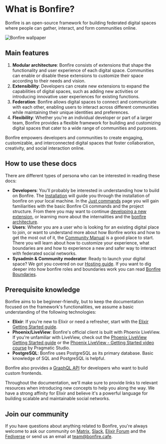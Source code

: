 # What is Bonfire?

Bonfire is an open-source framework for building federated digital spaces where people can gather, interact, and form communities online.

![Bonfire wallpaper](https://i.imgur.com/dbRT0Z1.png)

## Main features

1. **Modular architecture**: Bonfire consists of extensions that shape the functionality and user experience of each digital space. Communities can enable or disable these extensions to customize their space according to their needs and vision.
2. **Extensibility**: Developers can create new extensions to expand the capabilities of digital spaces, such as adding new activities or introducing innovative user experiences for existing functions.
3. **Federation**: Bonfire allows digital spaces to connect and communicate with each other, enabling users to interact across different communities while maintaining their unique identities and preferences.
4. **Flexibility**: Whether you're an individual developer or part of a larger team, Bonfire provides a flexible framework for building and customizing digital spaces that cater to a wide range of communities and purposes.

Bonfire empowers developers and communities to create engaging, customizable, and interconnected digital spaces that foster collaboration, creativity, and social interaction online.

## How to use these docs

There are different types of persona who can be interested in reading these docs:

- **Developers**: You'll probably be interested in understanding how to build on Bonfire. The [Installation](/docs/DEPLOY.md) will guide you through the installation of bonfire on your local machine. In the [Just commands](/docs/just-commands.md) page you will gain familiarities with the basic Bonfire Cli commands and the project structure. From there you may want to continue [developing a new extension](/docs/building/create-a-new-extension.md), or learning more about the internalities and the [bonfire architecture](/docs/topics/ARCHITECTURE.md).
- **Users**: Wheter you are a user who is looking for an existing digital place to join, or want to understand more about how Bonfire works and how to get the most out of it, the [Community Manual](https://bonfirenetworks.org) is a good place to start. There you will learn about how to customize your experience, what boundaries are and how to experience a new and safer way to interact with federated social networks.
- **Sysadmin & Community moderator**: Ready to launch your digital space? We got you covered on our [Hosting guide](/docs/DEPLOY.md). If you want to dig deeper into how bonfire roles and boundaries work you can read [Bonfire Boundaries](/docs/topics/ARCHITECTURE.md).

## Prerequisite knowledge

Bonfire aims to be beginner-friendly, but to keep the documentation focused on the framework's functionalities, we assume a basic understanding of the following technologies:

- **Elixir**: If you're new to Elixir or need a refresher, start with the [Elixir Getting Started guide](https://elixir-lang.org/getting-started.html).
- **Phoenix/LiveView**: Bonfire's official client is built with Phoenix LiveView. If you're unfamiliar with LiveView, check out the [Phoenix LiveView Getting Started guide](https://hexdocs.pm/phoenix_live_view/Phoenix.LiveView.AsyncResult.html) or the [Phoenix LiveView - Getting Started video course](https://pragmaticstudio.com/phoenix-liveview) by Pragmatic Studio.
- **PostgreSQL**: Bonfire uses PostgreSQL as its primary database. Basic knowledge of SQL and PostgreSQL is helpful.

Bonfire also provides a [GraphQL API](/docs/topics/GRAPHQL.md) for developers who want to build custom frontends.

Throughout the documentation, we'll make sure to provide links to relevant resources when introducing new concepts to help you along the way. We have a strong affinity for Elixir and believe it's a powerful language for building scalable and maintainable social networks.

## Join our community

If you have questions about anything related to Bonfire, you're always welcome to ask our community on [Matrix](https://matrix.to/#/#bonfire-networks:matrix.org), [Slack](https://join.slack.com/t/elixir-lang/shared_invite/zt-2ko4792lz-28XosraCTaYZKOyuZ80hrg), [Elixir Forum](https://elixirforum.com) and the [Fediverse](https://indieweb.social/@bonfire) or send us an email at team@bonfire.cafe.
